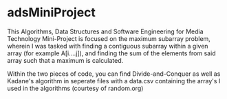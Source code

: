 # adsMiniProject

This Algorithms, Data Structures and Software Engineering for Media Technology
 Mini-Project is focused on the maximum subarray problem, wherein I was tasked with finding a contiguous subarray within a given array (for example A[i....j]), and finding the sum of the elements from said array such that a maximum is calculated.

Within the two pieces of code, you can find Divide-and-Conquer as well as Kadane's algorithm  in seperate files with a data.csv containing the array's I used in the algorithms (courtesy of random.org)
